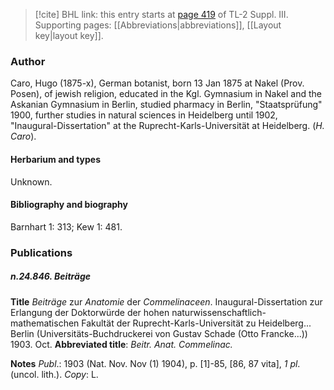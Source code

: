 > [!cite] BHL link: this entry starts at [page 419](https://www.biodiversitylibrary.org/item/103861#page/429/mode/1up) of TL-2 Suppl. III.
> Supporting pages: [[Abbreviations|abbreviations]], [[Layout key|layout key]].

### Author

Caro, Hugo (1875-x), German botanist, born 13 Jan 1875 at Nakel (Prov. Posen), of jewish religion, educated in the Kgl. Gymnasium in Nakel and the Askanian Gymnasium in Berlin, studied pharmacy in Berlin, "Staatsprüfung" 1900, further studies in natural sciences in Heidelberg until 1902, "Inaugural-Dissertation" at the Ruprecht-Karls-Universität at Heidelberg. (*H. Caro*).

#### Herbarium and types

Unknown.

#### Bibliography and biography

Barnhart 1: 313; Kew 1: 481.

### Publications

##### n.24.846. Beiträge

**Title**
*Beiträge* zur *Anatomie* der *Commelinaceen*. Inaugural-Dissertation zur Erlangung der Doktorwürde der hohen naturwissenschaftlich-mathematischen Fakultät der Ruprecht-Karls-Universität zu Heidelberg... Berlin (Universitäts-Buchdruckerei von Gustav Schade (Otto Francke...)) 1903. Oct.
**Abbreviated title**: *Beitr. Anat. Commelinac.*

**Notes**
*Publ*.: 1903 (Nat. Nov. Nov (1) 1904), p. \[1\]-85, \[86, 87 vita\], *1 pl*. (uncol. lith.). *Copy*: L.

